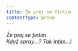 ```yaml
---
title: Že prej se fintim
contentType: prose
---
```


<section>

_Že prej se fintim  
Když spray_…_? Tak Intim_…_!_

</section>
